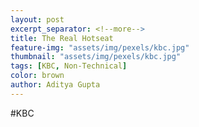 ```yaml
---
layout: post
excerpt_separator: <!--more-->
title: The Real Hotseat
feature-img: "assets/img/pexels/kbc.jpg"
thumbnail: "assets/img/pexels/kbc.jpg"
tags: [KBC, Non-Technical]
color: brown
author: Aditya Gupta
---
```


#KBC

<!--more-->